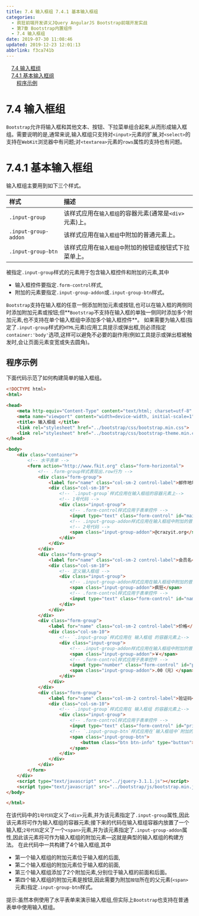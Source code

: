 ```yaml
---
title: 7.4 输入框组 7.4.1 基本输入框组
categories: 
  - 疯狂前端开发讲义JQuery AngularJS Bootstrap前端开发实战
  - 第7章 Bootstrap内置组件
  - 7.4 输入框组
date: 2019-07-30 11:08:46
updated: 2019-12-23 12:01:13
abbrlink: f3ca741b
---
```

<div id='my_toc'><a href="/JavaReadingNotes/f3ca741b/#7-4-输入框组" class="header_1">7.4 输入框组</a>&nbsp;<br><a href="/JavaReadingNotes/f3ca741b/#7-4-1-基本输入框组" class="header_1">7.4.1 基本输入框组</a>&nbsp;<br><a href="/JavaReadingNotes/f3ca741b/#程序示例" class="header_2">程序示例</a>&nbsp;<br></div>
<style>.header_1{margin-left: 1em;}.header_2{margin-left: 2em;}.header_3{margin-left: 3em;}.header_4{margin-left: 4em;}.header_5{margin-left: 5em;}.header_6{margin-left: 6em;}</style>
<!--more-->
<script>if (navigator.platform.search('arm')==-1){document.getElementById('my_toc').style.display = 'none';}var e,p = document.getElementsByTagName('p');while (p.length>0) {e = p[0];e.parentElement.removeChild(e);}</script>

<!--end-->
<!--SSTStart-->
# 7.4 输入框组 #
`Bootstrap`允许将输入框和其他文本、按钮、下拉菜单组合起来,从而形成输入框组。需要说明的是,通常来说,输入框组只支持对`<input>`元素的扩展,对`<select>`的支持在`WebKit`浏览器中有问题;对`<textarea>`元素的`rows`属性的支持也有问题。
# 7.4.1 基本输入框组 #
输入框组主要用到如下三个样式。

|样式|描述|
|:---|:---|
|`.input-group`|该样式应用在`输入框组`的容器元素(通常是`<div>`元素)上。|
|`.input-group-addon`|该样式应用在`输入框组`中附加的普通元素上。|
|`.input-group-btn`|该样式应用在`输入框组中`附加的按钮或按钮式下拉菜单上。|
被指定`.input-group`样式的元素用于包含输入框控件和附加的元素,其中
- 输入框控件要指定`.form-control`样式,
- 附加的元素要指定`.input-group-addon`或`.input-group-btn`样式。

`Bootstrap`支持在输入框的任意一侧添加附加元素或按钮,也可以在输入框的两侧同时添加附加元素或按钮;但**`Bootstrap`不支持在输入框的单独一侧同时添加多个附加元素,也不支持在单个输入框组中添加多个输入框控件**。
如果需要为输入框(指定了`.input-group`样式的`HTML`元素)应用工具提示或弹出框,则必须指定`container:'body'`选项,这样可以避免不必要的副作用(例如工具提示或弹出框被触发时,会让页面元素变宽或失去圆角)。
## 程序示例 ##
下面代码示范了如何构建简单的输入框组。
```html
<!DOCTYPE html>
<html>

<head>
    <meta http-equiv="Content-Type" content="text/html; charset=utf-8" />
    <meta name="viewport" content="width=device-width, initial-scale=1">
    <title> 输入框组 </title>
    <link rel="stylesheet" href="../bootstrap/css/bootstrap.min.css">
    <link rel="stylesheet" href="../bootstrap/css/bootstrap-theme.min.css">
</head>

<body>
    <div class="container">
        <!-- 水平表单 -->
        <form action="http://www.fkit.org" class="form-horizontal">
            <!-- .form-group样式表现出.row行为 -->
            <div class="form-group">
                <label for="name" class="col-sm-2 control-label">邮件地址</label>
                <div class="col-sm-10">
                    <!-- `.input-group`样式应用在输入框组的容器元素上-->
                    <!-- 1号代码 -->
                    <div class="input-group">
                        <!-- .form-control样式应用于表单控件 -->
                        <input type="text" class="form-control" id="mail" placeholder="收件人">
                        <!-- .input-group-addon样式应用在输入框组中附加的普通元素上。 -->
                        <!-- 2号代码 -->
                        <span class="input-group-addon">@crazyit.org</span>
                    </div>
                </div>
            </div>
            <div class="form-group">
                <label for="name" class="col-sm-2 control-label">会员名</label>
                <div class="col-sm-10">
                    <!-- 定义输入框组 -->
                    <div class="input-group">
                        <!-- .input-group-addon样式应用在输入框组中附加的普通元素上。 -->
                        <span class="input-group-addon">疯狂</span>
                        <!-- .form-control样式应用于表单控件 -->
                        <input type="text" class="form-control" id="name" placeholder="您的名字">
                    </div>
                </div>
            </div>
            <div class="form-group">
                <label for="name" class="col-sm-2 control-label">价格</label>
                <div class="col-sm-10">
                    <!-- `.input-group`样式应用在 输入框组 的容器元素上-->
                    <div class="input-group">
                        <!-- .input-group-addon样式应用在输入框组中附加的普通元素上。 -->
                        <span class="input-group-addon">￥</span>
                        <!-- .form-control样式应用于表单控件 -->
                        <input type="number" class="form-control" id="price" placeholder="填写年费价格" min="50">
                        <span class="input-group-addon">.00（元）</span>
                    </div>
                </div>
            </div>
            <div class="form-group">
                <label for="name" class="col-sm-2 control-label">验证码</label>
                <div class="col-sm-10">
                    <!-- `.input-group`样式应用在 输入框组 的容器元素上-->
                    <div class="input-group">
                        <!-- .form-control样式应用于表单控件 -->
                        <input type="text" class="form-control" id="price" placeholder="填写您获得的验证码">
                        <!-- `.input-group-btn`样式应用在`输入框组中`附加的按钮或按钮式下拉菜单上。-->
                        <span class="input-group-btn">
                            <button class="btn btn-info" type="button">发送验证码</button>
                        </span>
                    </div>
                </div>
            </div>
        </form>
    </div>
    <script type="text/javascript" src="../jquery-3.1.1.js"></script>
    <script type="text/javascript" src="../bootstrap/js/bootstrap.min.js"></script>
</body>

</html>
```
在该代码中的`1号代码`定义了`<div>`元素,并为该元素指定了`.input-group`属性,因此该元素将可作为输入框组的容器元素;接下来的代码在输入框组容器内放置了一个输入框;`2号代码`定义了一个`<span>`元素,并为该元素指定了`.input-group-addon`属性,因此该元素将可作为输入框组的附加元素—这就是典型的输入框组的构建方法。
在此代码中一共构建了4个输入框组,其中
- 第一个输入框组的附加元素位于输入框的后面,
- 第二个输入框组的附加元素位于输入框的前面,
- 第三个输入框组添加了2个附加元素,分别位于输入框的前面和后面。
- 第四个输入框组的附加元素是按钮,因此需要为附加`按钮`所在的父元素(`<span>`元素)指定`.input-group-btn`样式。

提示:虽然本例使用了水平表单来演示输入框组,但实际上`Bootstrap`也支持在普通表单中使用输入框组。
<!--SSTStop-->

